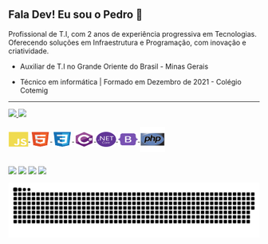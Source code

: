 ## Fala Dev! Eu sou o Pedro 👋



<p> Profissional de T.I, com 2 anos de experiência progressiva em Tecnologias. Oferecendo soluções em Infraestrutura e Programação, com inovação e criatividade.</p>

* Auxiliar de T.I no Grande Oriente do Brasil - Minas Gerais

* Técnico em informática | Formado em Dezembro de 2021 - Colégio Cotemig

<hr>

 <div>
  <a href="https://github.com/pedriin647">
  <img height="180em" src="https://github-readme-stats.vercel.app/api?username=pedriin647&show_icons=true&theme=dark&include_all_commits=true&count_private=true"/>
  <img height="180em" src="https://github-readme-stats.vercel.app/api/top-langs/?username=pedriin647&layout=compact&langs_count=8&theme=dark"/>
</div>
  
  <div style="display: inline_block"><br>
  <img align="center" alt="Js" height="30" width="40" src="https://raw.githubusercontent.com/devicons/devicon/master/icons/javascript/javascript-plain.svg">
  <img align="center" alt="HTML" height="30" width="40" src="https://raw.githubusercontent.com/devicons/devicon/master/icons/html5/html5-original.svg">
  <img align="center" alt="CSS" height="30" width="40" src="https://raw.githubusercontent.com/devicons/devicon/master/icons/css3/css3-original.svg">
  <img align="center" alt="Csharp" height="30" width="40" src="https://raw.githubusercontent.com/devicons/devicon/master/icons/csharp/csharp-original.svg">
  <img align="center" alt="Dotnet" height="30" width="40" src="https://raw.githubusercontent.com/devicons/devicon/master/icons/dotnetcore/dotnetcore-original.svg">
  <img align="center" alt="bootstrap" height="30" width="40" src="https://raw.githubusercontent.com/devicons/devicon/master/icons/bootstrap/bootstrap-plain.svg">  
  <img align="center" alt="php"  width="50" src="https://raw.githubusercontent.com/devicons/devicon/master/icons/php/php-original.svg">
    
    
</div>
  
  
## 
  
<div> 
  
  <a href="https://instagram.com/pedriin646" target="_blank"><img src="https://img.shields.io/badge/-Instagram-%23E4405F?style=for-the-badge&logo=instagram&logoColor=white" target="_blank"></a>
 	<a href="https://www.twitch.tv/deprin647" target="_blank"><img src="https://img.shields.io/badge/Twitch-9146FF?style=for-the-badge&logo=twitch&logoColor=white" target="_blank"></a>
  <a href = "mailto:leonelpedro443@gmail.com"><img src="https://img.shields.io/badge/-Gmail-%23333?style=for-the-badge&logo=gmail&logoColor=white" target="_blank"></a>
  <a href=  "https://www.linkedin.com/in/pedro-leonel-52980a210/" target="_blank"><img src="https://img.shields.io/badge/-LinkedIn-%230077B5?style=for-the-badge&logo=linkedin&logoColor=white" target="_blank"></a> 
  
</div>
 
   ![Snake animation](https://github.com/pedriin647/pedriin647/blob/output/github-contribution-grid-snake.svg)

